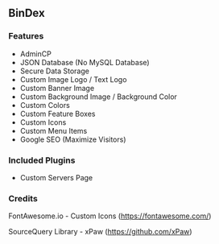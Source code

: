 ## BinDex

### Features
- AdminCP
- JSON Database (No MySQL Database)
- Secure Data Storage
- Custom Image Logo / Text Logo
- Custom Banner Image
- Custom Background Image / Background Color
- Custom Colors
- Custom Feature Boxes
- Custom Icons
- Custom Menu Items
- Google SEO (Maximize Visitors)


### Included Plugins
- Custom Servers Page



### Credits
FontAwesome.io - Custom Icons (https://fontawesome.com/)

SourceQuery Library - xPaw (https://github.com/xPaw)

